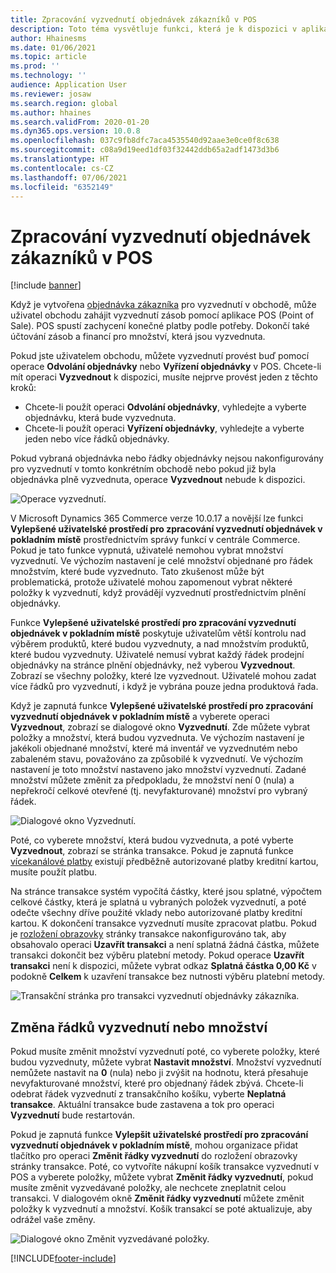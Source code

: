 ```yaml
---
title: Zpracování vyzvednutí objednávek zákazníků v POS
description: Toto téma vysvětluje funkci, která je k dispozici v aplikaci POS (Point of Sale) pro zpracování vyzvednutí objednávky zákazníka.
author: Hhainesms
ms.date: 01/06/2021
ms.topic: article
ms.prod: ''
ms.technology: ''
audience: Application User
ms.reviewer: josaw
ms.search.region: global
ms.author: hhaines
ms.search.validFrom: 2020-01-20
ms.dyn365.ops.version: 10.0.8
ms.openlocfilehash: 037c9fb8dfc7aca4535540d92aae3e0ce0f8c638
ms.sourcegitcommit: c08a9d19eed1df03f32442ddb65a2adf1473d3b6
ms.translationtype: HT
ms.contentlocale: cs-CZ
ms.lasthandoff: 07/06/2021
ms.locfileid: "6352149"
---
```

# <a name="process-customer-order-pickups-in-pos"></a>Zpracování vyzvednutí objednávek zákazníků v POS

[!include [banner](includes/banner.md)]

Když je vytvořena [objednávka zákazníka](customer-orders-overview.md) pro vyzvednutí v obchodě, může uživatel obchodu zahájit vyzvednutí zásob pomocí aplikace POS (Point of Sale). POS spustí zachycení konečné platby podle potřeby. Dokončí také účtování zásob a financí pro množství, která jsou vyzvednuta.

Pokud jste uživatelem obchodu, můžete vyzvednutí provést buď pomocí operace **Odvolání objednávky** nebo **Vyřízení objednávky** v POS. Chcete-li mít operaci **Vyzvednout** k dispozici, musíte nejprve provést jeden z těchto kroků:

- Chcete-li použít operaci **Odvolání objednávky**, vyhledejte a vyberte objednávku, která bude vyzvednuta.
- Chcete-li použít operaci **Vyřízení objednávky**, vyhledejte a vyberte jeden nebo více řádků objednávky.

Pokud vybraná objednávka nebo řádky objednávky nejsou nakonfigurovány pro vyzvednutí v tomto konkrétním obchodě nebo pokud již byla objednávka plně vyzvednuta, operace **Vyzvednout** nebude k dispozici.

![Operace vyzvednutí.](media/pickupoperation.png)

V Microsoft Dynamics 365 Commerce verze 10.0.17 a novější lze funkci **Vylepšené uživatelské prostředí pro zpracování vyzvednutí objednávek v pokladním místě** prostřednictvím správy funkcí v centrále Commerce. Pokud je tato funkce vypnutá, uživatelé nemohou vybrat množství vyzvednutí. Ve výchozím nastavení je celé množství objednané pro řádek množstvím, které bude vyzvednuto. Tato zkušenost může být problematická, protože uživatelé mohou zapomenout vybrat některé položky k vyzvednutí, když provádějí vyzvednutí prostřednictvím plnění objednávky.

Funkce **Vylepšené uživatelské prostředí pro zpracování vyzvednutí objednávek v pokladním místě** poskytuje uživatelům větší kontrolu nad výběrem produktů, které budou vyzvednuty, a nad množstvím produktů, které budou vyzvednuty. Uživatelé nemusí vybrat každý řádek prodejní objednávky na stránce plnění objednávky, než vyberou **Vyzvednout**. Zobrazí se všechny položky, které lze vyzvednout. Uživatelé mohou zadat více řádků pro vyzvednutí, i když je vybrána pouze jedna produktová řada.

Když je zapnutá funkce **Vylepšené uživatelské prostředí pro zpracování vyzvednutí objednávek v pokladním místě** a vyberete operaci **Vyzvednout**, zobrazí se dialogové okno **Vyzvednutí**. Zde můžete vybrat položky a množství, která budou vyzvednuta. Ve výchozím nastavení je jakékoli objednané množství, které má inventář ve vyzvednutém nebo zabaleném stavu, považováno za způsobilé k vyzvednutí. Ve výchozím nastavení je toto množství nastaveno jako množství vyzvednutí. Zadané množství můžete změnit za předpokladu, že množství není 0 (nula) a nepřekročí celkové otevřené (tj. nevyfakturované) množství pro vybraný řádek.

![Dialogové okno Vyzvednutí.](media/pickupselect.png)

Poté, co vyberete množství, která budou vyzvednuta, a poté vyberte **Vyzvednout**, zobrazí se stránka transakce. Pokud je zapnutá funkce [vícekanálové platby](omni-channel-payments.md) existují předběžně autorizované platby kreditní kartou, musíte použít platbu.

Na stránce transakce systém vypočítá částky, které jsou splatné, výpočtem celkové částky, která je splatná u vybraných položek vyzvednutí, a poté odečte všechny dříve použité vklady nebo autorizované platby kreditní kartou. K dokončení transakce vyzvednutí musíte zpracovat platbu. Pokud je [rozložení obrazovky](pos-screen-layouts.md) stránky transakce nakonfigurováno tak, aby obsahovalo operaci **Uzavřít transakci** a není splatná žádná částka, můžete transakci dokončit bez výběru platební metody. Pokud operace **Uzavřít transakci** není k dispozici, můžete vybrat odkaz **Splatná částka 0,00 Kč** v podokně **Celkem** k uzavření transakce bez nutnosti výběru platební metody.

![Transakční stránka pro transakci vyzvednutí objednávky zákazníka.](media/pickupcart.png)

## <a name="changing-pickup-lines-or-quantities"></a>Změna řádků vyzvednutí nebo množství

Pokud musíte změnit množství vyzvednutí poté, co vyberete položky, které budou vyzvednuty, můžete vybrat **Nastavit množství**. Množství vyzvednutí nemůžete nastavit na **0** (nula) nebo ji zvýšit na hodnotu, která přesahuje nevyfakturované množství, které pro objednaný řádek zbývá. Chcete-li odebrat řádek vyzvednutí z transakčního košíku, vyberte **Neplatná transakce**. Aktuální transakce bude zastavena a tok pro operaci **Vyzvednutí** bude restartován.

Pokud je zapnutá funkce **Vylepšit uživatelské prostředí pro zpracování vyzvednutí objednávek v pokladním místě**, mohou organizace přidat tlačítko pro operaci **Změnit řádky vyzvednutí** do rozložení obrazovky stránky transakce. Poté, co vytvoříte nákupní košík transakce vyzvednutí v POS a vyberete položky, můžete vybrat **Změnit řádky vyzvednutí**, pokud musíte změnit vyzvedávané položky, ale nechcete zneplatnit celou transakci. V dialogovém okně **Změnit řádky vyzvednutí** můžete změnit položky k vyzvednutí a množství. Košík transakcí se poté aktualizuje, aby odrážel vaše změny.

![Dialogové okno Změnit vyzvedávané položky.](media/pickupchange.png)


[!INCLUDE[footer-include](../includes/footer-banner.md)]